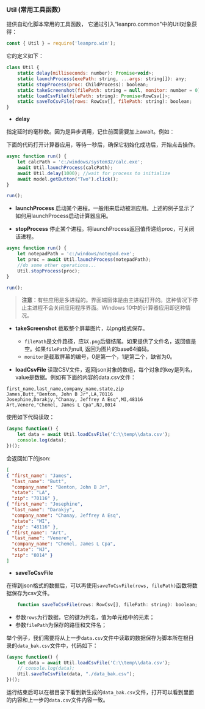 ### Util (常用工具函数）

提供自动化脚本常用的工具函数， 它通过引入“leanpro.common"中的Util对象获得：

```javascript
const { Util } = require('leanpro.win');
```


它的定义如下：

```javascript
class Util {
    static delay(milliseconds: number): Promise<void>;
    static launchProcess(exePath: string, ...args: string[]): any;
    static stopProcess(proc: ChildProcess): boolean;
    static takeScreenshot(filePath: string = null, monitor: number = 0): string | void;
    static loadCsvFile(filePath: string): Promise<RowCsv[]>;
    static saveToCsvFile(rows: RowCsv[], filePath: string): boolean;
}
```

* **delay**

指定延时的毫秒数。因为是异步调用，记住前面需要加上await。例如：

下面的代码打开计算器应用，等待一秒后，确保它初始化成功后，开始点击操作。

```javascript
async function run() {
    let calcPath = 'c:/windows/system32/calc.exe';
    await Util.launchProcess(calcPath);
    await Util.delay(1000); //wait for process to initialize
    await model.getButton("Two").click();
}

run();
```

* **launchProcess**
启动某个进程。一般用来启动被测应用。上述的例子显示了如何用launchProcess启动计算器应用。

* **stopProcess**
停止某个进程。将launchProcess返回值传递给proc，可关闭该进程。

```javascript
async function run() {
    let notepadPath = 'c:/windows/notepad.exe';
    let proc = await Util.launchProcess(notepadPath);
    //do some other operations...
    Util.stopProcess(proc);
}

run();
```

> **注意**：有些应用是多进程的。界面端窗体是由主进程打开的。这种情况下停止主进程不会关闭应用程序界面。Windows 10中的计算器应用即这种情况。

* **takeScreenshot**
截取整个屏幕图片，以png格式保存。
  * `filePath`是文件路径，应以`.png`后缀结尾。如果提供了文件名，返回值是空。如果`filePath`为null, 返回为图片的base64编码。
  * `monitor`是截取屏幕的编号，0是第一个，1是第二个，缺省为0。


* **loadCsvFile**
读取CSV文件，返回json对象的数组，每个对象的key是列名，value是数据。例如有下面的内容的data.csv文件：

```
first_name,last_name,company_name,state,zip
James,Butt,"Benton, John B Jr",LA,70116
Josephine,Darakjy,"Chanay, Jeffrey A Esq",MI,48116
Art,Venere,"Chemel, James L Cpa",NJ,8014
```

使用如下代码读取：
```javascript
(async function() {
    let data = await Util.loadCsvFile('C:\\temp\\data.csv');
    console.log(data);
})();
```

会返回如下的json:

```json
[
{ "first_name": "James",
  "last_name": "Butt",
  "company_name": "Benton, John B Jr",
  "state": "LA",
  "zip": "70116" },
{ "first_name": "Josephine",
  "last_name": "Darakjy",
  "company_name": "Chanay, Jeffrey A Esq",
  "state": "MI",
  "zip": "48116" },
{ "first_name": "Art",
  "last_name": "Venere",
  "company_name": "Chemel, James L Cpa",
  "state": "NJ",
  "zip": "8014" } 
]
```

* **saveToCsvFile**  

在得到json格式的数据后，可以再使用`saveToCsvFile(rows, filePath)`函数将数据保存为csv文件。

```javascript
    function saveToCsvFile(rows: RowCsv[], filePath: string): boolean;
```

  * 参数`rows`为行数据，它的键为列名，值为单元格中的元素；
  * 参数`filePath`为保存的路径和文件名；  

举个例子，我们需要将从上一步`data.csv`文件中读取的数据保存为脚本所在根目录的`data_bak.csv`文件中，代码如下：

```js
(async function() {
    let data = await Util.loadCsvFile('C:\\temp\\data.csv');
    // console.log(data);
    Util.saveToCsvFile(data, "./data_bak.csv");
})();
```  

运行结束后可以在根目录下看到新生成的`data_bak.csv`文件，打开可以看到里面的内容和上一步的`data.csv`文件内容一致。
